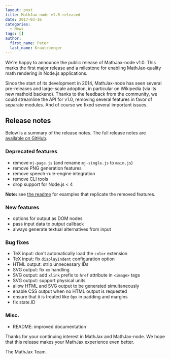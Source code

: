 ```yaml
---
layout: post
title: MathJax-node v1.0 released
date: 2017-03-16
categories:
  - News
tags: []
author:
  first_name: Peter
  last_name: Krautzberger
---
```



We're happy to announce the public release of MathJax-node v1.0. This marks the first major release and a milestone for enabling MathJax-quality math rendering in Node.js applications.

Since the start of its development in 2014, MathJax-node has seen several pre-releases and large-scale adoption, in particular on Wikipedia (via its new mathoid backend). Thanks to the feedback from the community, we could streamline the API for v1.0, removing several features in favor of separate modules. And of course we fixed several important issues.


## Release notes

Below is a summary of the release notes. The full release notes are [available on GitHub](https://github.com/mathjax/MathJax-node/releases/tag/1.0.0).


### Deprecated features
- remove `mj-page.js` (and rename `mj-single.js` to `main.js`)
- remove PNG generation features
- remove speech-rule-engine integration
- remove CLI tools
- drop support for Node.js < 4

**Note:** see [the readme](https://github.com/mathjax/MathJax-node#mathjax-node-) for examples that replicate the removed features.

### New features
- options for output as DOM nodes
- pass input data to output callback
- always generate textual alternatives from input

### Bug fixes
- TeX input: don't automatically load the `color` extension
- TeX input: fix `displayIndent` configuration option
- HTML output: strip unnecessary IDs
- SVG output: fix `ex` handling
- SVG output: add `xlink` prefix to `href` attribute in `<image>` tags
- SVG output: support physical units 
- allow HTML and SVG output to be generated simultaneously
- enable CSS output when no HTML output is requested
- ensure that `0` is treated like `0px` in padding and margins 
- fix state.ID

### Misc.
- README: improved documentation


Thanks for your continuing interest in MathJax and MathJax-node. We hope that this release makes your MathJax experience even better.

The MathJax Team.
